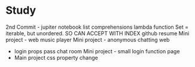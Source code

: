 # Study

2nd Commit - jupiter notebook
list comprehensions
lambda function
Set = iterable, but unordered. SO CAN ACCEPT WITH INDEX
github resume
Mini project - web music player
Mini project - anonymous chatting web
  - login props pass chat room
Mini project - small login function page
  - Main project css property change
